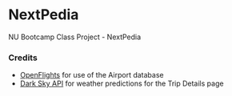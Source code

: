 # NextPedia

NU Bootcamp Class Project - NextPedia

### Credits

- [OpenFlights](https://openflights.org/data.html) for use of the Airport database
- [Dark Sky API](https://darksky.net/poweredby/) for weather predictions for the Trip Details page
